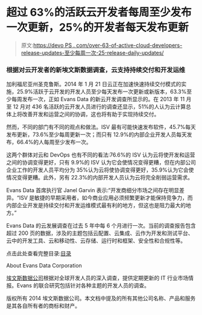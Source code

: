 # 超过 63%的活跃云开发者每周至少发布一次更新，25%的开发者每天发布更新

> 原文:[https://devo PS . com/over-63-of-active-cloud-developers-release-updates-至少每周一次-25-release-daily-updates/](https://devops.com/over-63-of-active-cloud-developers-release-updates-at-least-once-a-week-25-release-daily-updates/)

### 根据对云开发者的新埃文斯数据调查，云支持持续交付和开发运维

加利福尼亚州圣克鲁斯。2014 年 1 月 21 日云正在加速快速持续交付模式的实施，25.9%活跃于云开发的开发人员至少每天发布一次更新或新版本，63.3%至少每周发布一次，正如 Evans Data 的新云开发调查所显示的。在 2013 年 11 月至 12 月对 436 名活跃的云开发人员进行的调查还显示，51%的人认为云计算总体上将改善开发和运营之间的协调，这也将有助于实现持续交付。

然而，不同的部门有不同的观点和做法。ISV 最有可能快速发布软件，45.7%每天发布更新，73.6%至少每周更新一次；而只有 12.9%的内部企业开发人员每天发布，66.4%的人每周至少发布一次。

这两个群体对云和 DevOps 也有不同的看法:76.6%的 ISV 认为云将使开发和运营之间的协调变得更好，只有 9.9%的 ISV 认为它会使情况变得更糟，但在内部公司企业工作的开发人员平均分为 35%认为云将使协调变得更好，35.9%认为它会使情况变得更糟。此外，另有 22.3%的内部开发人员认为云将完全削弱运营需求。

Evans Data 首席执行官 Janel Garvin 表示:“开发商细分市场之间存在明显差异。“ISV 是敏捷的早期采用者，如今商业应用必须频繁更新才能保持竞争力，而内部企业开发是持续交付和开发运维模式最有利的地方，但这也是阻力最大的地方。”

Evans Data 的云发展调查在过去 5 年中每 6 个月进行一次。当前的调查报告包含超过 200 页的数据，涉及的主题包括云配置、云集成、云作为开发和测试平台、云中的开发工具、云和移动性、云存储、运行时和框架、安全性和合规性等。

点击此处查看完整目录:[目录](http://evansdata.com/reports/viewRelease.php?reportID=27)

About Evans Data Corporation

[埃文斯数据公司](http://www.evansdata.com/)根据对全球开发人员的深入调查，提供定期更新的 IT 行业市场情报。Evans 的联合研究包括针对各种主题的开发人员的调查。

版权所有 2014 埃文斯数据公司。本文档中提及的所有其他公司名称、产品和服务是其各自所有者的商标和财产。